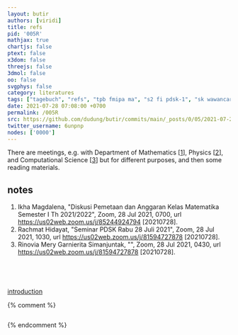 ```yaml
---
layout: butir
authors: [viridi]
title: refs
pid: '005R'
mathjax: true
chartjs: false
ptext: false
x3dom: false
threejs: false
3dmol: false
oo: false
svgphys: false
category: literatures
tags: ["tagebuch", "refs", "tpb fmipa ma", "s2 fi pdsk-1", "sk wawancara"]
date: 2021-07-28 07:08:00 +0700
permalink: /005R
src: https://github.com/dudung/butir/commits/main/_posts/0/05/2021-07-28-refs.md
twitter_username: 6unpnp
nodes: ['0000']
---
```

There are meetings, e.g. with Department of Mathematics [[1](#r01)], Physics  [[2](#r02)], and Computational Science [[3](#r03)] but for different purposes, and then some reading materials.

## notes
1. <a name="r01"></a>Ikha Magdalena, "Diskusi Pemetaan dan Anggaran Kelas Matematika Semester I Th 2021/2022", Zoom, 28 Jul 2021, 0700, url <https://us02web.zoom.us/j/85244924794> [20210728]. 
2. <a name="r02"></a>Rachmat Hidayat, "Seminar PDSK Rabu 28 Juli 2021", Zoom, 28 Jul 2021, 1030, url <https://us02web.zoom.us/j/81594727878> [20210728].
3. <a name="r02"></a>Rinovia Mery Garnierita Simanjuntak, "", Zoom, 28 Jul 2021, 0430, url <https://us02web.zoom.us/j/81594727878> [20210728].

## &nbsp;
[introduction](0000)

{% comment %}
```
```
{% endcomment %}
